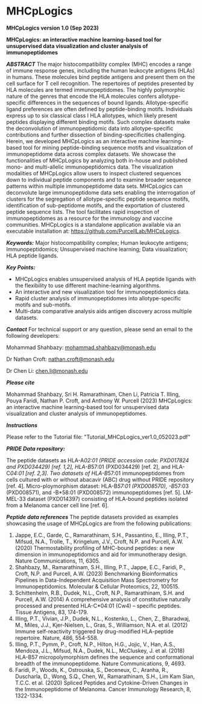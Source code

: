 # MHCpLogics 
**MHCpLogics version 1.0 (Sep 2023)**

**MHCpLogics: an interactive machine learning-based tool for unsupervised data visualization and cluster analysis of immunopeptidomes**

***ABSTRACT***
The major histocompatibility complex (MHC) encodes a range of immune response genes, including
the human leukocyte antigens (HLAs) in humans. These molecules bind peptide antigens and present
them on the cell surface for T cell recognition. The repertoires of peptides presented by HLA molecules
are termed immunopeptidomes. The highly polymorphic nature of the genres that encode the HLA
molecules confers allotype-specific differences in the sequences of bound ligands. Allotype-specific
ligand preferences are often defined by peptide-binding motifs. Individuals express up to six classical
class I HLA allotypes, which likely present peptides displaying different binding motifs. Such complex
datasets make the deconvolution of immunopeptidomic data into allotype-specific contributions and
further dissection of binding-specificities challenging. Herein, we developed MHCpLogics as an
interactive machine learning-based tool for mining peptide-binding sequence motifs and visualization
of immunopeptidome data across complex datasets. We showcase the functionalities of MHCpLogics
by analyzing both in-house and published mono- and multi-allelic immunopeptidomics data. The
visualization modalities of MHCpLogics allow users to inspect clustered sequences down to individual
peptide components and to examine broader sequence patterns within multiple immunopeptidome data
sets. MHCpLogics can deconvolute large immunopeptidome data sets enabling the interrogation of
clusters for the segregation of allotype-specific peptide sequence motifs, identification of sub-peptidome
motifs, and the exportation of clustered peptide sequence lists. The tool facilitates rapid inspection of
immunopeptidomes as a resource for the immunology and vaccine communities. MHCpLogics is a
standalone application available via an executable installation at: https://github.com/PurcellLab/MHCpLogics.

***Keywords:*** Major histocompatibility complex; Human leukocyte antigens; Immunopeptidomics; Unsupervised machine learning; Data visualization; HLA peptide ligands.

***Key Points:***

* MHCpLogics enables unsupervised analysis of HLA peptide ligands with the flexibility to use
different machine-learning algorithms.
* An interactive and new visualization tool for immunopeptidomics data.
* Rapid cluster analysis of immunopeptidomes into allotype-specific motifs and sub-motifs.
* Multi-data comparative analysis aids antigen discovery across multiple datasets.



***Contact***
For technical support or any question, please send an email to the following developers:

Mohammad Shahbazy: mohammad.shahbazy@monash.edu 

Dr Nathan Croft: nathan.croft@monash.edu   

Dr Chen Li: chen.li@monash.edu 


***Please cite***

Mohammad Shahbazy, Sri H. Ramarathinam, Chen Li, Patricia T. Illing, Pouya Faridi, Nathan P. Croft, and Anthony W. Purcell (2023) MHCpLogics: an interactive machine learning-based tool for unsupervised data visualization and cluster analysis of immunopeptidomes.


***Instructions***

Please refer to the Tutorial file: "Tutorial_MHCpLogics_ver1.0_052023.pdf"


***PRIDE Data repository:*** 

The peptide datasets as HLA-A*02:01 (PRIDE accession code: PXD017824 and PXD034429) [ref. 1,2], HLA-B*57:01 (PXD034429) [ref. 2], and HLA-C*04:01 [ref. 2,3]. 
Two datasets of HLA-B*57:01 immunopeptidomes from cells cultured with or without abacavir (ABC) drug without PRIDE repository [ref. 4]. 
Micro-ploymorphism dataset: HLA-B*57:01 (PXD008570), -B*57:03 (PXD008571), and -B*58:01 (PXD008572) immunopeptidomes [ref. 5]. 
LM-MEL-33 dataset (PXD014397) consisting of HLA-bound peptides isolated from a Melanoma cancer cell line [ref. 6].

***Peptide data references*** 
The peptide datasets provided as examples showcasing the usage of MHCpLogics are from the following publications:

1) Jappe, E.C., Garde, C., Ramarathinam, S.H., Passantino, E., Illing, P.T., Mifsud, N.A., Trolle, T., Kringelum, J.V., Croft, N.P. and Purcell, A.W. (2020) Thermostability profiling of MHC-bound peptides: a new dimension in immunopeptidomics and aid for immunotherapy design. Nature Communications, 11, 6305.
2) Shahbazy, M., Ramarathinam, S.H., Illing, P.T., Jappe, E.C., Faridi, P., Croft, N.P. and Purcell, A.W. (2023) Benchmarking Bioinformatics Pipelines in Data-Independent Acquisition Mass Spectrometry for Immunopeptidomics. Molecular & Cellular Proteomics, 22, 100515.
3) Schittenhelm, R.B., Dudek, N.L., Croft, N.P., Ramarathinam, S.H. and Purcell, A.W. (2014) A comprehensive analysis of constitutive naturally processed and presented HLA-C*04:01 (Cw4) – specific peptides. Tissue Antigens, 83, 174-179.
4) Illing, P.T., Vivian, J.P., Dudek, N.L., Kostenko, L., Chen, Z., Bharadwaj, M., Miles, J.J., Kjer-Nielsen, L., Gras, S., Williamson, N.A. et al. (2012) Immune self-reactivity triggered by drug-modified HLA-peptide repertoire. Nature, 486, 554-558.
5) Illing, P.T., Pymm, P., Croft, N.P., Hilton, H.G., Jojic, V., Han, A.S., Mendoza, J.L., Mifsud, N.A., Dudek, N.L., McCluskey, J. et al. (2018) HLA-B57 micropolymorphism defines the sequence and conformational breadth of the immunopeptidome. Nature Communications, 9, 4693.
6) Faridi, P., Woods, K., Ostrouska, S., Deceneux, C., Aranha, R., Duscharla, D., Wong, S.Q., Chen, W., Ramarathinam, S.H., Lim Kam Sian, T.C.C. et al. (2020) Spliced Peptides and Cytokine-Driven Changes in the Immunopeptidome of Melanoma. Cancer Immunology Research, 8, 1322-1334.
